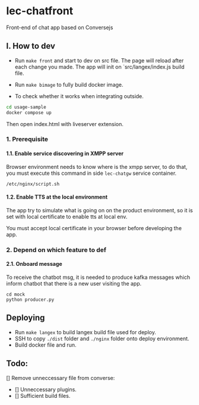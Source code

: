 # lec-chatfront
Front-end of chat app based on Conversejs

## I. How to dev
+ Run `make front` and start to dev on src file. The page will reload after each change you made. The app will init on `src/langex/index.js build file.
+ Run `make bimage` to fully build docker image.

+ To check whether it works when integrating outside.
```bash
cd usage-sample
docker compose up 
```
Then open index.html with liveserver extension.

### 1. Prerequisite
#### 1.1. Enable service discovering in XMPP server
Browser environment needs to know where is the xmpp server, to do that, you must execute this command in side `lec-chatgw` service container.
```console
/etc/nginx/script.sh
```

#### 1.2. Enable TTS at the local environment
The app try to simulate what is going on on the product environment, so it is set with local certificate to enable tts at local env.

You must accept local certificate in your browser before developing the app.

### 2. Depend on which feature to def
#### 2.1. Onboard message
To receive the chatbot msg, it is needed to produce kafka messages which inform chatbot that there is a new user visiting the app.
```console
cd mock
python producer.py
```



## Deploying
+ Run `make langex` to build langex build file used for deploy.
+ SSH to copy `./dist` folder and `./nginx` folder onto deploy environment.
+ Build docker file and run.

## Todo:
[] Remove unneccessary file from converse:
  - [] Unneccessary plugins.
  - [] Sufficient build files.